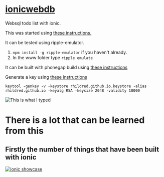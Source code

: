 # <a href="https://github.com/rhildred/ionicwebdb" target="_blank">ionicwebdb</a>
Websql todo list with ionic.

This was started using <a href="https://ionicframework.com/docs/v1/getting-started/" target="_blank">these instructions.</a>

It can be tested using ripple-emulator.

1. `npm install -g ripple-emulator` if you haven't already.
1. In the www folder type `ripple emulate`

It can be built with phonegap build using [these instructions](https://pointdeveloper.com/how-to-build-ionic-app-with-phonegap-build/)

Generate a key using [these instructions](https://coderwall.com/p/r09hoq/android-generate-release-debug-keystores)

`keytool -genkey -v -keystore rhildred.github.io.keystore -alias rhildred.github.io -keyalg RSA -keysize 2048 -validity 10000`

![This is what I typed](https://rhildred.github.io/ionicwebdb/readmeimages/KeytoolCapture.PNG "What I typed")

# There is a lot that can be learned from this

## Firstly the number of things that have been built with ionic

[![ionic showcase](https://rhildred.github.io/ionicwebdb/readmeimages/Ionic_app_showcase.png "ionic showcase")](https://showcase.ionicframework.com/apps/newest)
